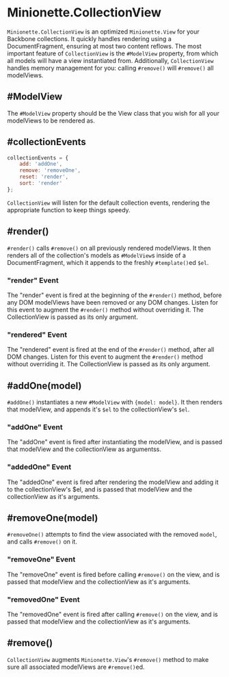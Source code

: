 Minionette.CollectionView
=========================

`Minionette.CollectionView` is an optimized `Minionette.View` for your
Backbone collections. It quickly handles rendering using a
DocumentFragment, ensuring at most two content reflows. The most
important feature of `CollectionView` is the `#ModelView` property, from
which all models will have a view instantiated from. Additionally,
`CollectionView` handles memory management for you: calling `#remove()`
will `#remove()` all modelViews.

## #ModelView

The `#ModelView` property should be the View class that you wish for all
your modelViews to be rendered as.


## #collectionEvents

```javascript
collectionEvents = {
    add: 'addOne',
    remove: 'removeOne',
    reset: 'render',
    sort: 'render'
};
```

`CollectionView` will listen for the default collection events,
rendering the appropriate function to keep things speedy.


## #render()

`#render()` calls `#remove()` on all previously rendered modelViews. It
then renders all of the collection's models as `#ModelView`s inside of a
DocumentFragment, which it appends to the freshly `#template()`ed
`$el`.

### "render" Event

The "render" event is fired at the beginning of the `#render()` method,
before any DOM modelViews have been removed or any DOM changes. Listen
for this event to augment the `#render()` method without overriding it.
The CollectionView is passed as its only argument.

### "rendered" Event

The "rendered" event is fired at the end of the `#render()` method,
after all DOM changes. Listen for this event to augment the `#render()`
method without overriding it.  The CollectionView is passed as its only
argument.


## #addOne(model)

`#addOne()` instantiates a new `#ModelView` with `{model: model}`. It
then renders that modelView, and appends it's `$el` to the
collectionView's `$el`.

### "addOne" Event

The "addOne" event is fired after instantiating the modelView, and is
passed that modelView and the collectionView as argumentss.

### "addedOne" Event

The "addedOne" event is fired after rendering the modelView and adding
it to the collectionView's $el, and is passed that modelView and the
collectionView as it's arguments.


## #removeOne(model)

`#removeOne()` attempts to find the view associated with the removed
`model`, and calls `#remove()` on it.

### "removeOne" Event

The "removeOne" event is fired before calling `#remove()` on the view,
and is passed that modelView and the collectionView as it's arguments.

### "removedOne" Event

The "removedOne" event is fired after calling `#remove()` on the view,
and is passed that modelView and the collectionView as it's arguments.


## #remove()

`CollectionView` augments `Minionette.View`'s `#remove()` method to make
sure all associated modelViews are `#remove()`ed.
